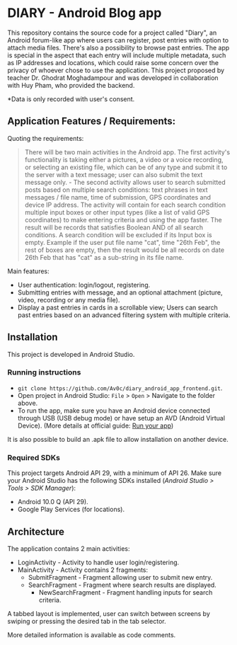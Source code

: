 # DIARY - Android Blog app
This repository contains the source code for a project called "Diary", an Android forum-like app where users can register, post entries with option to attach media files. There's also a possibility to browse past entries.
The app is special in the aspect that each entry will include multiple metadata, such as IP addresses and locations, which could raise some concern over the privacy of whoever chose to use the application.
This project proposed by teacher Dr. Ghodrat Moghadampour and was developed in collaboration with Huy Pham, who provided the backend.

*Data is only recorded with user's consent.

## Application Features / Requirements:
Quoting the requirements:
> There will be two main activities in the Android app. The first activity's functionality is taking either a pictures, a video or a voice recording, or selecting an existing file, which can be of any type and submit it to the server with a text message; user can also submit the text message only. - The second activity allows user to search submitted posts based on multiple search conditions: text phrases in text messages / file name, time of submission, GPS coordinates and device IP address. The activity will contain for each search condition multiple input boxes or other input types (like a list of valid GPS coordinates) to make entering criteria and using the app faster. The result will be records that satisfies Boolean AND of all search conditions. A search condition will be excluded if its Input box is empty. Example if the user put file name "cat", time "26th Feb", the rest of boxes are empty, then the result would be all records on date 26th Feb that has "cat" as a sub-string in its file name.

Main features:
 - User authentication: login/logout, registering.
 - Submitting entries with message, and an optional attachment (picture, video, recording or any media file).
 - Display a past entries in cards in a scrollable view; Users can search past entries based on an advanced filtering system with multiple criteria.

## Installation

This project is developed in Android Studio.

 ### Running instructions
 - `git clone https://github.com/Av0c/diary_android_app_frontend.git`.
 - Open project in Android Studio: `File` > `Open` > Navigate to the folder above.
 - To run the app, make sure you have an Android device connected through USB (USB debug mode) or have setup an AVD (Android Virtual Device). (More details at official guide: [Run your app](https://developer.android.com/training/basics/firstapp/running-app))

It is also possible to build an .apk file to allow installation on another device.

 ### Required SDKs
This project targets Android API 29, with a minimum of API 26.
Make sure your Android Studio has the following SDKs installed (*Android Studio > Tools > SDK Manager*):
 - Android 10.0 Q (API 29).
 - Google Play Services (for locations).
 
 ## Architecture
The application contains 2 main activities:
 - LoginActivity - Activity to handle user login/registering.
 - MainActivity - Activity contains 2 fragments:
   - SubmitFragment - Fragment allowing user to submit new entry.
   - SearchFragment - Fragment where search results are displayed.
     - NewSearchFragment - Fragment handling inputs for search criteria.

A tabbed layout is implemented, user can switch between screens by swiping or pressing the desired tab in the tab selector.

More detailed information is available as code comments.
